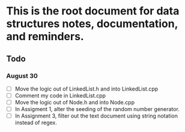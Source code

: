 # This is the root document for data structures notes, documentation, and reminders.

## Todo

### August 30
- [ ] Move the logic out of LinkedList.h and into LinkedList.cpp
- [ ] Comment my code in LinkedList.cpp
- [ ] Move the logic out of Node.h and into Node.cpp
- [ ] In Assigment 1, alter the seeding of the random number generator.
- [ ] In Assignment 3, filter out the text document using string notation instead of regex.
